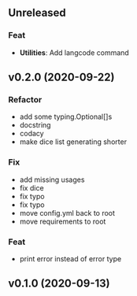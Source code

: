 ## Unreleased

### Feat

- **Utilities**: Add langcode command

## v0.2.0 (2020-09-22)

### Refactor

- add some typing.Optional[]s
- docstring
- codacy
- make dice list generating shorter

### Fix

- add missing usages
- fix dice
- fix typo
- fix typo
- move config.yml back to root
- move requirements to root

### Feat

- print error instead of error type

## v0.1.0 (2020-09-13)
